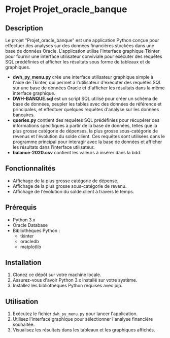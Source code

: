 # Projet Projet_oracle_banque

## Description
Le projet "Projet_oracle_banque" est une application Python conçue pour effectuer des analyses sur des données financières stockées dans une base de données Oracle. L'application utilise l'interface graphique Tkinter pour fournir une interface utilisateur conviviale pour exécuter des requêtes SQL prédéfinies et afficher les résultats sous forme de tableaux et de graphiques.

- **dwh_py_menu.py** crée une interface utilisateur graphique simple à l'aide de Tkinter, qui permet à l'utilisateur d'exécuter des requêtes SQL sur une base de données Oracle et d'afficher les résultats dans la même interface graphique.
- **DWH-BANQUE.sql** est un script SQL utilisé pour créer un schéma de base de données, peupler les tables avec des données de référence et principales, et effectuer quelques requêtes d'analyse sur les données bancaires.
- **queries.py** contient des requêtes SQL prédéfinies pour récupérer des informations spécifiques à partir de la base de données, telles que la plus grosse catégorie de dépenses, la plus grosse sous-catégorie de revenus et l'évolution du solde client. Ces requêtes sont utilisées dans le programme principal pour interagir avec la base de données et afficher les résultats dans l'interface utilisateur.
- **balance-2020.csv** contient les valeurs à insérer dans la bdd.

## Fonctionnalités
- Affichage de la plus grosse catégorie de dépense.
- Affichage de la plus grosse sous-catégorie de revenu.
- Affichage de l'évolution du solde client à travers le temps.

## Prérequis
- Python 3.x
- Oracle Database
- Bibliothèques Python :
    - tkinter
    - oracledb
    - matplotlib

## Installation
1. Clonez ce dépôt sur votre machine locale.
2. Assurez-vous d'avoir Python 3.x installé sur votre système.
3. Installez les bibliothèques Python requises avec pip.

## Utilisation
1. Exécutez le fichier `dwh_py_menu.py` pour lancer l'application.
2. Utilisez l'interface graphique pour sélectionner l'analyse financière souhaitée.
3. Visualisez les résultats dans les tableaux et les graphiques affichés.

